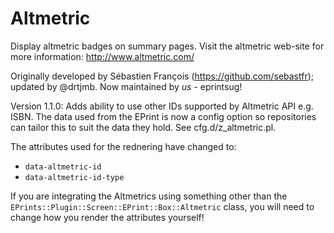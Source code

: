 # Altmetric #

Display altmetric badges on summary pages. Visit the altmetric web-site for more information: http://www.altmetric.com/

Originally developed by Sébastien François (https://github.com/sebastfr); updated by @drtjmb.
Now maintained by *us* - eprintsug!

Version 1.1.0: Adds ability to use other IDs supported by Altmetric API e.g. ISBN.
The data used from the EPrint is now a config option so repositories can tailor this to suit the data they hold. See cfg.d/z_altmetric.pl.

The attributes used for the rednering have changed to:

* `data-altmetric-id`
* `data-altmetric-id-type`

If you are integrating the Altmetrics using something other than the `EPrints::Plugin::Screen::EPrint::Box::Altmetric` class, 
you will need to change how you render the attributes yourself!
